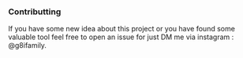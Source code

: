 ### Contributting

If you have some new idea about this project or you have found some valuable tool feel free to open an issue for just DM me via instagram : @g8ifamily.


